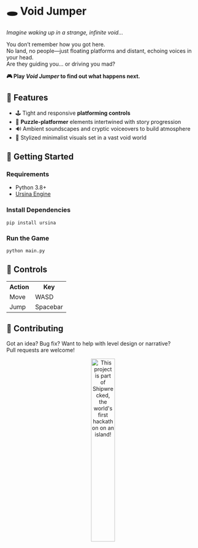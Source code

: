 <h1>🕳️ Void Jumper</h1>

<p><em>Imagine waking up in a strange, infinite void...</em></p>
<p>
  You don’t remember how you got here.<br>
  No land, no people—just floating platforms and distant, echoing voices in your head.<br>
  Are they guiding you... or driving you mad?
</p>
<p><strong>🎮 Play <em>Void Jumper</em> to find out what happens next.</strong></p>

<h2>🧠 Features</h2>
<ul>
  <li>🕹️ Tight and responsive <strong>platforming controls</strong></li>
  <li>🧩 <strong>Puzzle-platformer</strong> elements intertwined with story progression</li>
  <li>🔊 Ambient soundscapes and cryptic voiceovers to build atmosphere</li>
  <li>🌌 Stylized minimalist visuals set in a vast void world</li>
</ul>

<h2>🚀 Getting Started</h2>

<h3>Requirements</h3>
<ul>
  <li>Python 3.8+</li>
  <li><a href="https://www.ursinaengine.org/" target="_blank">Ursina Engine</a></li>
</ul>

<h3>Install Dependencies</h3>
<pre><code>pip install ursina</code></pre>

<h3>Run the Game</h3>
<pre><code>python main.py</code></pre>

<h2>🧱 Controls</h2>
<table>
  <tr>
    <th>Action</th>
    <th>Key</th>
  </tr>
  <tr>
    <td>Move</td>
    <td>WASD</td>
  </tr>
  <tr>
    <td>Jump</td>
    <td>Spacebar</td>
  </tr>
</table>

<h2>🙌 Contributing</h2>
<p>
  Got an idea? Bug fix? Want to help with level design or narrative?<br>
  Pull requests are welcome!
</p>

<div align="center">
  <a href="https://shipwrecked.hackclub.com/?t=ghrm" target="_blank">
    <img src="https://hc-cdn.hel1.your-objectstorage.com/s/v3/739361f1d440b17fc9e2f74e49fc185d86cbec14_badge.png" 
         alt="This project is part of Shipwrecked, the world's first hackathon on an island!" 
         style="width: 35%;">
  </a>
</div>
